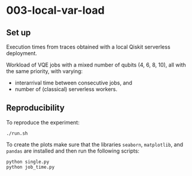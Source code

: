 # 003-local-var-load

## Set up

Execution times from traces obtained with a local Qiskit serverless deployment.

Workload of VQE jobs with a mixed number of qubits (4, 6, 8, 10), all with
the same priority, with varying:

- interarrival time between consecutive jobs, and
- number of (classical) serverless workers.

## Reproducibility

To reproduce the experiment:

```shell
./run.sh
```

To create the plots make sure that the libraries `seaborn`, `matplotlib`, and
`pandas` are installed and then run the following scripts:

```shell
python single.py
python job_time.py
```